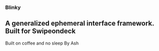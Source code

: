 ### Blinky 
## A generalized ephemeral interface framework. Built for Swipeondeck


Built on coffee and no sleep 
By Ash
